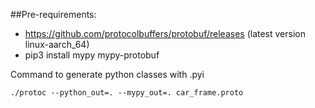 ##Pre-requirements:
- https://github.com/protocolbuffers/protobuf/releases (latest version linux-aarch_64)
- pip3 install mypy mypy-protobuf

Command to generate python classes with .pyi

```./protoc --python_out=. --mypy_out=. car_frame.proto```
